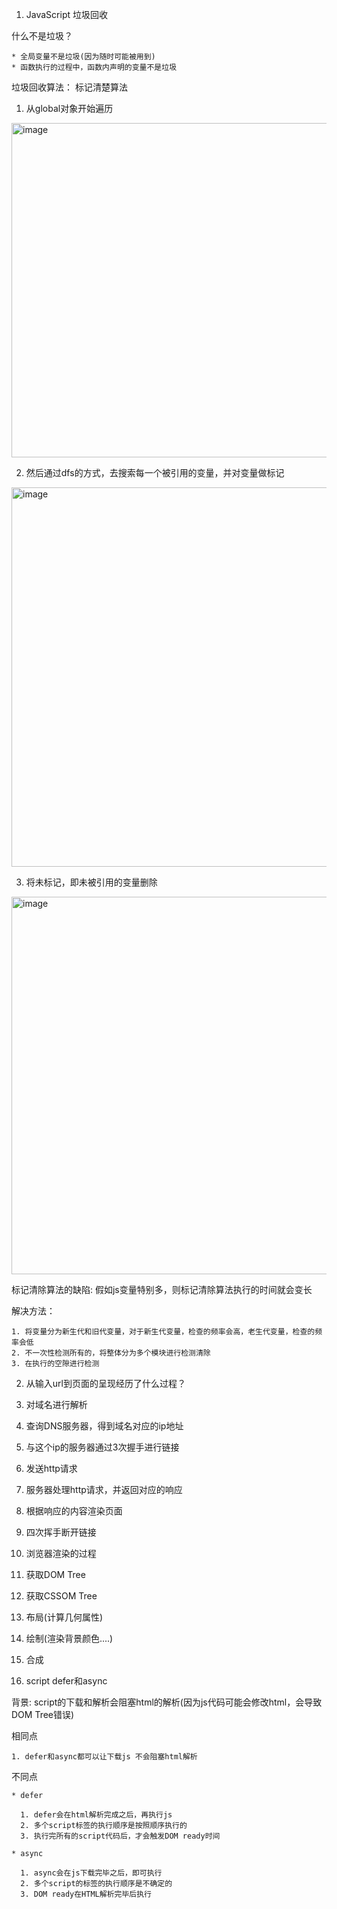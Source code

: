 1. JavaScript 垃圾回收

  什么不是垃圾？
  
    * 全局变量不是垃圾(因为随时可能被用到)
    * 函数执行的过程中，函数内声明的变量不是垃圾
    
   垃圾回收算法： 标记清楚算法
   
   
   1.  从global对象开始遍历
     
   <img width="535" alt="image" src="https://user-images.githubusercontent.com/57474431/179389564-ca81b9d3-e73a-49b5-9e4f-1bb1e96c09d0.png">

   2. 然后通过dfs的方式，去搜索每一个被引用的变量，并对变量做标记


   <img width="607" alt="image" src="https://user-images.githubusercontent.com/57474431/179389656-827e54f6-0905-4492-bac5-ec77aec3984d.png">


   3. 将未标记，即未被引用的变量删除

   <img width="604" alt="image" src="https://user-images.githubusercontent.com/57474431/179389696-af1186bd-99a3-4602-b733-7eef53ccbae7.png">


  标记清除算法的缺陷: 假如js变量特别多，则标记清除算法执行的时间就会变长
  
  解决方法：
  
    1. 将变量分为新生代和旧代变量，对于新生代变量，检查的频率会高，老生代变量，检查的频率会低
    2. 不一次性检测所有的，将整体分为多个模块进行检测清除
    3. 在执行的空隙进行检测
    
    
2. 从输入url到页面的呈现经历了什么过程？


  1. 对域名进行解析
  2. 查询DNS服务器，得到域名对应的ip地址
  3. 与这个ip的服务器通过3次握手进行链接
  4. 发送http请求
  5. 服务器处理http请求，并返回对应的响应
  6. 根据响应的内容渲染页面
  7. 四次挥手断开链接

3. 浏览器渲染的过程

  1. 获取DOM Tree
  2. 获取CSSOM Tree
  3. 布局(计算几何属性)
  4. 绘制(渲染背景颜色....)
  5. 合成

4. script defer和async

  背景: script的下载和解析会阻塞html的解析(因为js代码可能会修改html，会导致DOM Tree错误)
  
  相同点
  
    1. defer和async都可以让下载js 不会阻塞html解析
    
  不同点
  
    * defer
    
      1. defer会在html解析完成之后，再执行js
      2. 多个script标签的执行顺序是按照顺序执行的
      3. 执行完所有的script代码后，才会触发DOM ready时间
    
    * async
    
      1. async会在js下载完毕之后，即可执行
      2. 多个script的标签的执行顺序是不确定的
      3. DOM ready在HTML解析完毕后执行
      
